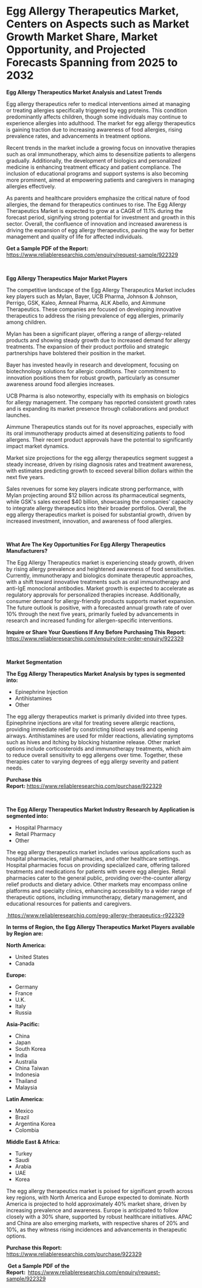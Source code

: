 <p><h1>Egg Allergy Therapeutics Market, Centers on Aspects such as Market Growth Market Share, Market Opportunity, and Projected Forecasts Spanning from 2025 to 2032</h1></p><p><strong>Egg Allergy Therapeutics Market Analysis and Latest Trends</strong></p>
<p><p>Egg allergy therapeutics refer to medical interventions aimed at managing or treating allergies specifically triggered by egg proteins. This condition predominantly affects children, though some individuals may continue to experience allergies into adulthood. The market for egg allergy therapeutics is gaining traction due to increasing awareness of food allergies, rising prevalence rates, and advancements in treatment options. </p><p>Recent trends in the market include a growing focus on innovative therapies such as oral immunotherapy, which aims to desensitize patients to allergens gradually. Additionally, the development of biologics and personalized medicine is enhancing treatment efficacy and patient compliance. The inclusion of educational programs and support systems is also becoming more prominent, aimed at empowering patients and caregivers in managing allergies effectively. </p><p>As parents and healthcare providers emphasize the critical nature of food allergies, the demand for therapeutics continues to rise. The Egg Allergy Therapeutics Market is expected to grow at a CAGR of 11.1% during the forecast period, signifying strong potential for investment and growth in this sector. Overall, the confluence of innovation and increased awareness is driving the expansion of egg allergy therapeutics, paving the way for better management and quality of life for affected individuals.</p></p>
<p><strong>Get a Sample PDF of the Report:&nbsp;</strong> <a href="https://www.reliableresearchiq.com/enquiry/request-sample/922329?utm_campaign=1896&utm_medium=2&utm_source=Github&utm_content=ia&utm_term=18042025&utm_id=egg-allergy-therapeutics">https://www.reliableresearchiq.com/enquiry/request-sample/922329</a></p>
<p>&nbsp;</p>
<p><strong>Egg Allergy Therapeutics Major Market Players</strong></p>
<p><p>The competitive landscape of the Egg Allergy Therapeutics Market includes key players such as Mylan, Bayer, UCB Pharma, Johnson & Johnson, Perrigo, GSK, Kaleo, Amneal Pharma, ALK Abello, and Aimmune Therapeutics. These companies are focused on developing innovative therapeutics to address the rising prevalence of egg allergies, primarily among children.</p><p>Mylan has been a significant player, offering a range of allergy-related products and showing steady growth due to increased demand for allergy treatments. The expansion of their product portfolio and strategic partnerships have bolstered their position in the market.</p><p>Bayer has invested heavily in research and development, focusing on biotechnology solutions for allergic conditions. Their commitment to innovation positions them for robust growth, particularly as consumer awareness around food allergies increases.</p><p>UCB Pharma is also noteworthy, especially with its emphasis on biologics for allergy management. The company has reported consistent growth rates and is expanding its market presence through collaborations and product launches.</p><p>Aimmune Therapeutics stands out for its novel approaches, especially with its oral immunotherapy products aimed at desensitizing patients to food allergens. Their recent product approvals have the potential to significantly impact market dynamics.</p><p>Market size projections for the egg allergy therapeutics segment suggest a steady increase, driven by rising diagnosis rates and treatment awareness, with estimates predicting growth to exceed several billion dollars within the next five years.</p><p>Sales revenues for some key players indicate strong performance, with Mylan projecting around $12 billion across its pharmaceutical segments, while GSK's sales exceed $40 billion, showcasing the companies' capacity to integrate allergy therapeutics into their broader portfolios.  Overall, the egg allergy therapeutics market is poised for substantial growth, driven by increased investment, innovation, and awareness of food allergies.</p></p>
<p>&nbsp;</p>
<p><strong>What Are The Key Opportunities For Egg Allergy Therapeutics Manufacturers?</strong></p>
<p><p>The Egg Allergy Therapeutics market is experiencing steady growth, driven by rising allergy prevalence and heightened awareness of food sensitivities. Currently, immunotherapy and biologics dominate therapeutic approaches, with a shift toward innovative treatments such as oral immunotherapy and anti-IgE monoclonal antibodies. Market growth is expected to accelerate as regulatory approvals for personalized therapies increase. Additionally, consumer demand for allergy-friendly products supports market expansion. The future outlook is positive, with a forecasted annual growth rate of over 10% through the next five years, primarily fueled by advancements in research and increased funding for allergen-specific interventions.</p></p>
<p><strong>Inquire or Share Your Questions If Any Before Purchasing This Report:</strong> <a href="https://www.reliableresearchiq.com/enquiry/pre-order-enquiry/922329?utm_campaign=1896&utm_medium=2&utm_source=Github&utm_content=ia&utm_term=18042025&utm_id=egg-allergy-therapeutics">https://www.reliableresearchiq.com/enquiry/pre-order-enquiry/922329</a></p>
<p>&nbsp;</p>
<p><strong>Market Segmentation</strong></p>
<p><strong>The Egg Allergy Therapeutics Market Analysis by types is segmented into:</strong></p>
<p><ul><li>Epinephrine Injection</li><li>Antihistamines</li><li>Other</li></ul></p>
<p><p>The egg allergy therapeutics market is primarily divided into three types. Epinephrine injections are vital for treating severe allergic reactions, providing immediate relief by constricting blood vessels and opening airways. Antihistamines are used for milder reactions, alleviating symptoms such as hives and itching by blocking histamine release. Other market options include corticosteroids and immunotherapy treatments, which aim to reduce overall sensitivity to egg allergens over time. Together, these therapies cater to varying degrees of egg allergy severity and patient needs.</p></p>
<p><strong>Purchase this Report:&nbsp;</strong><a href="https://www.reliableresearchiq.com/purchase/922329?utm_campaign=1896&utm_medium=2&utm_source=Github&utm_content=ia&utm_term=18042025&utm_id=egg-allergy-therapeutics">https://www.reliableresearchiq.com/purchase/922329</a></p>
<p>&nbsp;</p>
<p><strong>The Egg Allergy Therapeutics Market Industry Research by Application is segmented into:</strong></p>
<p><ul><li>Hospital Pharmacy</li><li>Retail Pharmacy</li><li>Other</li></ul></p>
<p><p>The egg allergy therapeutics market includes various applications such as hospital pharmacies, retail pharmacies, and other healthcare settings. Hospital pharmacies focus on providing specialized care, offering tailored treatments and medications for patients with severe egg allergies. Retail pharmacies cater to the general public, providing over-the-counter allergy relief products and dietary advice. Other markets may encompass online platforms and specialty clinics, enhancing accessibility to a wider range of therapeutic options, including immunotherapy, dietary management, and educational resources for patients and caregivers.</p></p>
<p><a href="https://www.reliableresearchiq.com/egg-allergy-therapeutics-r922329?utm_campaign=1896&utm_medium=2&utm_source=Github&utm_content=ia&utm_term=18042025&utm_id=egg-allergy-therapeutics">&nbsp;https://www.reliableresearchiq.com/egg-allergy-therapeutics-r922329</a></p>
<p><strong>In terms of Region, the Egg Allergy Therapeutics Market Players available by Region are:</strong></p>
<p>
    <p> <strong> North America: </strong>
        <ul>
            <li>United States</li>
            <li>Canada</li>
        </ul>
        </p> 
    <p> <strong> Europe: </strong>
        <ul>
            <li>Germany</li>
            <li>France</li>
            <li>U.K.</li>
            <li>Italy</li>
            <li>Russia</li>
        </ul>
        </p> 
    <p> <strong> Asia-Pacific: </strong>
        <ul>
            <li>China</li>
            <li>Japan</li>
            <li>South Korea</li>
            <li>India</li>
            <li>Australia</li>
            <li>China Taiwan</li>
            <li>Indonesia</li>
            <li>Thailand</li>
            <li>Malaysia</li>
        </ul>
        </p> 
    <p> <strong> Latin America: </strong>
        <ul>
            <li>Mexico</li>
            <li>Brazil</li>
            <li>Argentina Korea</li>
            <li>Colombia</li>
        </ul>
        </p> 
    <p> <strong> Middle East & Africa: </strong>
        <ul>
            <li>Turkey</li>
            <li>Saudi</li>
            <li>Arabia</li>
            <li>UAE</li>
            <li>Korea</li>
        </ul>
    </p>
    </p>
<p><p>The egg allergy therapeutics market is poised for significant growth across key regions, with North America and Europe expected to dominate. North America is projected to hold approximately 40% market share, driven by increasing prevalence and awareness. Europe is anticipated to follow closely with a 30% share, supported by robust healthcare initiatives. APAC and China are also emerging markets, with respective shares of 20% and 10%, as they witness rising incidences and advancements in therapeutic options.</p></p>
<p><strong>Purchase this Report: </strong><a href="https://www.reliableresearchiq.com/purchase/922329?utm_campaign=1896&utm_medium=2&utm_source=Github&utm_content=ia&utm_term=18042025&utm_id=egg-allergy-therapeutics">https://www.reliableresearchiq.com/purchase/922329</a></p>
<p>&nbsp;<strong>Get a Sample PDF of the Report:&nbsp;&nbsp;</strong><a href="https://www.reliableresearchiq.com/enquiry/request-sample/922329?utm_campaign=1896&utm_medium=2&utm_source=Github&utm_content=ia&utm_term=18042025&utm_id=egg-allergy-therapeutics">https://www.reliableresearchiq.com/enquiry/request-sample/922329</a></p>
<p><strong></strong></p>
<p><p></p><p></p><p></p></p>